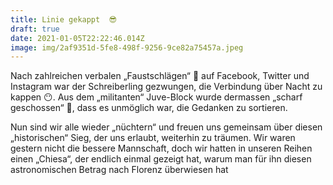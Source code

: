 ```yaml
---
title: Linie gekappt  😎
draft: true
date: 2021-01-05T22:22:46.014Z
image: img/2af9351d-5fe8-498f-9256-9ce82a75457a.jpeg
---
```

Nach zahlreichen verbalen „Faustschlägen“ 👊 auf Facebook, Twitter und Instagram war der Schreiberling gezwungen, die Verbindung über Nacht zu kappen 😶. Aus dem „militanten“ Juve-Block wurde dermassen „scharf geschossen“ 🤕, dass es unmöglich war, die Gedanken zu sortieren.

Nun sind wir alle wieder „nüchtern“ und freuen uns gemeinsam über diesen „historischen“ Sieg, der uns erlaubt, weiterhin zu träumen. Wir waren gestern nicht die bessere Mannschaft, doch wir hatten in unseren Reihen einen „Chiesa“, der endlich einmal gezeigt hat, warum man für ihn diesen astronomischen Betrag nach Florenz überwiesen hat
